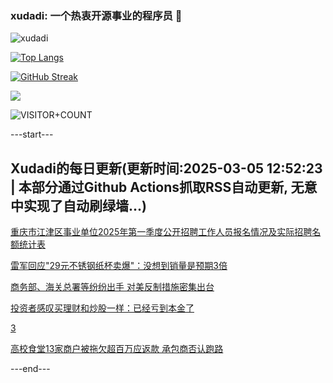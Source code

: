 ### xudadi: 一个热衷开源事业的程序员 👋

![xudadi](https://github-readme-stats-git-masterorgs-github-readme-stats-team.vercel.app/api?username=xudadi)

[![Top Langs](https://github-readme-stats.vercel.app/api/top-langs/?username=xudadi)](https://github.com/anuraghazra/github-readme-stats)

[![GitHub Streak](https://streak-stats.demolab.com?user=xudadi&locale=zh_Hans)](https://git.io/streak-stats)

![](https://raw.githubusercontent.com/xudadi/xudadi/main/assets/github-contribution-grid-snake.svg)

![VISITOR+COUNT](https://komarev.com/ghpvc/?username=xudadi&label=VISITOR+COUNT)


---start---

## Xudadi的每日更新(更新时间:2025-03-05 12:52:23 | 本部分通过Github Actions抓取RSS自动更新, 无意中实现了自动刷绿墙...)

[重庆市江津区事业单位2025年第一季度公开招聘工作人员报名情况及实际招聘名额统计表](https://www.gongkaoleida.com/article/2309347)

[雷军回应"29元不锈钢纸杯卖爆"：没想到销量是预期3倍](https://m.163.com/news/article/JPR9EV0M0534P59R.html)

[商务部、海关总署等纷纷出手 对美反制措施密集出台](https://m.163.com/news/article/JPR9OP7A0001899O.html)

[投资者感叹买理财和炒股一样：已经亏到本金了](https://m.163.com/news/article/JPR6U48B0534P59R.html)

[3](https://m.163.com/touch/news/sub/domestic)

[高校食堂13家商户被拖欠超百万应返款 承包商否认跑路](https://m.163.com/news/article/JPQVNGHP05561G0D.html)

---end---
